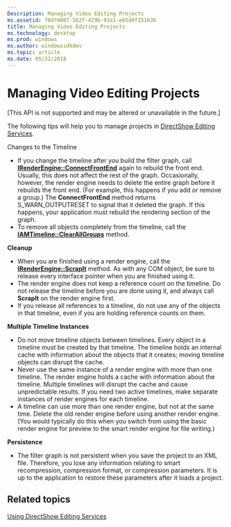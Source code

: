 ```yaml
---
Description: Managing Video Editing Projects
ms.assetid: f8d74807-562f-429b-93a1-e65d0f15163b
title: Managing Video Editing Projects
ms.technology: desktop
ms.prod: windows
ms.author: windowssdkdev
ms.topic: article
ms.date: 05/31/2018
---
```


# Managing Video Editing Projects

\[This API is not supported and may be altered or unavailable in the future.\]

The following tips will help you to manage projects in [DirectShow Editing Services](directshow-editing-services.md).

Changes to the Timeline

-   If you change the timeline after you build the filter graph, call [**IRenderEngine::ConnectFrontEnd**](irenderengine-connectfrontend.md) again to rebuild the front end. Usually, this does not affect the rest of the graph. Occasionally, however, the render engine needs to delete the entire graph before it rebuilds the front end. (For example, this happens if you add or remove a group.) The **ConnectFrontEnd** method returns S\_WARN\_OUTPUTRESET to signal that it deleted the graph. If this happens, your application must rebuild the rendering section of the graph.
-   To remove all objects completely from the timeline, call the [**IAMTimeline::ClearAllGroups**](iamtimeline-clearallgroups.md) method.

**Cleanup**

-   When you are finished using a render engine, call the [**IRenderEngine::ScrapIt**](irenderengine-scrapit.md) method. As with any COM object, be sure to release every interface pointer when you are finished using it.
-   The render engine does not keep a reference count on the timeline. Do not release the timeline before you are done using it, and always call **ScrapIt** on the render engine first.
-   If you release all references to a timeline, do not use any of the objects in that timeline, even if you are holding reference counts on them.

**Multiple Timeline Instances**

-   Do not move timeline objects between timelines. Every object in a timeline must be created by that timeline. The timeline holds an internal cache with information about the objects that it creates; moving timeline objects can disrupt the cache.
-   Never use the same instance of a render engine with more than one timeline. The render engine holds a cache with information about the timeline. Multiple timelines will disrupt the cache and cause unpredictable results. If you need two active timelines, make separate instances of render engines for each timeline.
-   A timeline can use more than one render engine, but not at the same time. Delete the old render engine before using another render engine. (You would typically do this when you switch from using the basic render engine for preview to the smart render engine for file writing.)

**Persistence**

-   The filter graph is not persistent when you save the project to an XML file. Therefore, you lose any information relating to smart recompression, compression format, or compression parameters. It is up to the application to restore these parameters after it loads a project.

## Related topics

<dl> <dt>

[Using DirectShow Editing Services](using-directshow-editing-services.md)
</dt> </dl>

 

 



